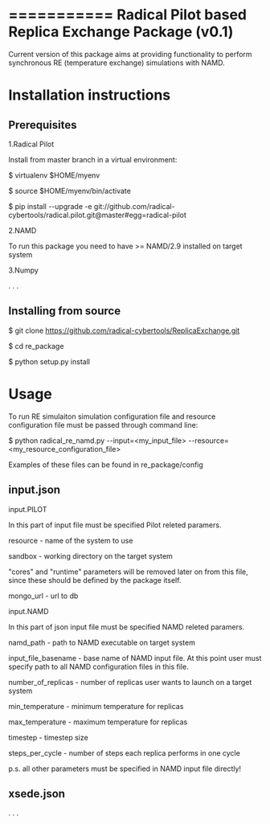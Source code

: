 ===========
Radical Pilot based Replica Exchange Package (v0.1)
===========

Current version of this package aims at providing functionality to 
perform synchronous RE (temperature exchange) simulations with NAMD. 

Installation instructions
=========

Prerequisites
-------------

1.Radical Pilot

Install from master branch in a virtual environment: 
 
$ virtualenv $HOME/myenv 

$ source $HOME/myenv/bin/activate 

$ pip install --upgrade -e git://github.com/radical-cybertools/radical.pilot.git@master#egg=radical-pilot 

2.NAMD

To run this package you need to have >= NAMD/2.9 installed on target system  


3.Numpy

. . .


Installing from source
----------------------

$ git clone https://github.com/radical-cybertools/ReplicaExchange.git 

$ cd re_package 

$ python setup.py install 

Usage
=========

To run RE simulaiton simulation configuration file and resource configuration file must
be passed through command line: 

$ python radical_re_namd.py --input=<my_input_file> --resource=<my_resource_configuration_file> 

Examples of these files can be found in re_package/config 

input.json 
----------

input.PILOT

In this part of input file must be specified Pilot releted paramers. 

resource - name of the system to use

sandbox - working directory on the target system

"cores" and "runtime" parameters will be removed later on from this file, 
since these should be defined by the package itself.

mongo_url - url to db

input.NAMD

In this part of json input file must be specified NAMD releted paramers. 

namd_path - path to NAMD executable on target system

input_file_basename - base name of NAMD input file. At this point user must 
specify path to all NAMD configuration files in this file.  

number_of_replicas - number of replicas user wants to launch on a target system

min_temperature - minimum temperature for replicas

max_temperature - maximum temperature for replicas  

timestep - timestep size

steps_per_cycle - number of steps each replica performs in one cycle

p.s. all other parameters must be specified in NAMD input file directly!

xsede.json 
----------

. . .


